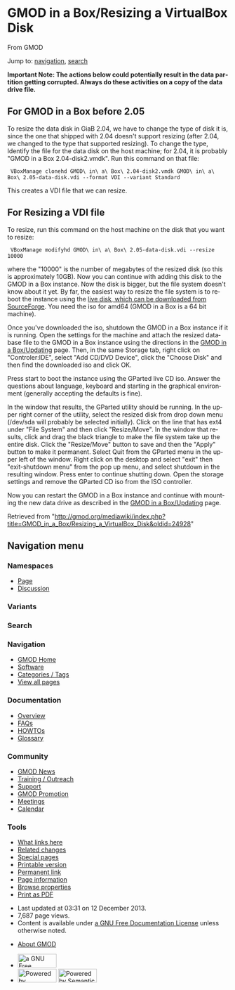<div id="mw-page-base" class="noprint">

</div>

<div id="mw-head-base" class="noprint">

</div>

<div id="content" class="mw-body" role="main">

<span id="top"></span>

<div id="mw-js-message" style="display:none;">

</div>



# <span dir="auto">GMOD in a Box/Resizing a VirtualBox Disk</span>

<div id="bodyContent">

<div id="siteSub">

From GMOD

</div>

<div id="contentSub">

</div>

<div id="jump-to-nav" class="mw-jump">

Jump to: [navigation](#mw-navigation), [search](#p-search)

</div>

<div id="mw-content-text" class="mw-content-ltr" lang="en" dir="ltr">

**Important Note: The actions below could potentially result in the data
partition getting corrupted. Always do these activities on a copy of the
data drive file.**

## <span id="For_GMOD_in_a_Box_before_2.05" class="mw-headline">For GMOD in a Box before 2.05</span>

To resize the data disk in GiaB 2.04, we have to change the type of disk
it is, since the one that shipped with 2.04 doesn't support resizing
(after 2.04, we changed to the type that supported resizing). To change
the type, Identify the file for the data disk on the host machine; for
2.04, it is probably "GMOD in a Box 2.04-disk2.vmdk". Run this command
on that file:

     VBoxManage clonehd GMOD\ in\ a\ Box\ 2.04-disk2.vmdk GMOD\ in\ a\ Box\ 2.05-data-disk.vdi --format VDI --variant Standard

This creates a VDI file that we can resize.

## <span id="For_Resizing_a_VDI_file" class="mw-headline">For Resizing a VDI file</span>

To resize, run this command on the host machine on the disk that you
want to resize:

     VBoxManage modifyhd GMOD\ in\ a\ Box\ 2.05-data-disk.vdi --resize 10000

where the "10000" is the number of megabytes of the resized disk (so
this is approximately 10GB). Now you can continue with adding this disk
to the GMOD in a Box instance. Now the disk is bigger, but the file
system doesn't know about it yet. By far, the easiest way to resize the
file system is to reboot the instance using the <a
href="https://sourceforge.net/projects/gparted/files/gparted-live-stable/0.16.2-11/%7CGParted"
class="external text" rel="nofollow">live disk, which can be downloaded
from SourceForge</a>. You need the iso for amd64 (GMOD in a Box is a 64
bit machine).

Once you've downloaded the iso, shutdown the GMOD in a Box instance if
it is running. Open the settings for the machine and attach the resized
database file to the GMOD in a Box instance using the directions in the
[GMOD in a Box/Updating](Updating "GMOD in a Box/Updating") page. Then,
in the same Storage tab, right click on "Controler:IDE", select "Add
CD/DVD Device", click the "Choose Disk" and then find the downloaded iso
and click OK.

Press start to boot the instance using the GParted live CD iso. Answer
the questions about language, keyboard and starting in the graphical
environment (generally accepting the defaults is fine).

In the window that results, the GParted utility should be running. In
the upper right corner of the utility, select the resized disk from drop
down menu (/dev/sda will probably be selected initially). Click on the
line that has ext4 under "File System" and then click "Resize/Move". In
the window that results, click and drag the black triangle to make the
file system take up the entire disk. Click the "Resize/Move" button to
save and then the "Apply" button to make it permanent. Select Quit from
the GParted menu in the upper left of the window. Right click on the
desktop and select "exit" then "exit-shutdown menu" from the pop up
menu, and select shutdown in the resulting window. Press enter to
continue shutting down. Open the storage settings and remove the GParted
CD iso from the ISO controller.

Now you can restart the GMOD in a Box instance and continue with
mounting the new data drive as described in the [GMOD in a
Box/Updating](Updating "GMOD in a Box/Updating") page.

</div>

<div class="printfooter">

Retrieved from
"<http://gmod.org/mediawiki/index.php?title=GMOD_in_a_Box/Resizing_a_VirtualBox_Disk&oldid=24928>"

</div>

<div id="catlinks" class="catlinks catlinks-allhidden">

</div>

<div class="visualClear">

</div>

</div>

</div>

<div id="mw-navigation">

## Navigation menu

<div id="mw-head">



<div id="left-navigation">

<div id="p-namespaces" class="vectorTabs" role="navigation"
aria-labelledby="p-namespaces-label">

### Namespaces

- <span id="ca-nstab-main"><a href="Resizing_a_VirtualBox_Disk" accesskey="c"
  title="View the content page [c]">Page</a></span>
- <span id="ca-talk"><a
  href="http://gmod.org/mediawiki/index.php?title=Talk:GMOD_in_a_Box/Resizing_a_VirtualBox_Disk&amp;action=edit&amp;redlink=1"
  accesskey="t"
  title="Discussion about the content page [t]">Discussion</a></span>

</div>

<div id="p-variants" class="vectorMenu emptyPortlet" role="navigation"
aria-labelledby="p-variants-label">

### 

### Variants[](#)

<div class="menu">

</div>

</div>

</div>

<div id="right-navigation">





</div>

<div id="p-search" role="search">

### Search

<div id="simpleSearch">

</div>

</div>

</div>

</div>

<div id="mw-panel">

<div id="p-logo" role="banner">

<a href="../Main_Page"
style="background-image: url(../../images/GMOD-cogs.png);"
title="Visit the main page"></a>

</div>

<div id="p-Navigation" class="portal" role="navigation"
aria-labelledby="p-Navigation-label">

### Navigation

<div class="body">

- <span id="n-GMOD-Home">[GMOD Home](../Main_Page)</span>
- <span id="n-Software">[Software](../GMOD_Components)</span>
- <span id="n-Categories-.2F-Tags">[Categories /
  Tags](../Categories)</span>
- <span id="n-View-all-pages">[View all
  pages](../Special:AllPages)</span>

</div>

</div>

<div id="p-Documentation" class="portal" role="navigation"
aria-labelledby="p-Documentation-label">

### Documentation

<div class="body">

- <span id="n-Overview">[Overview](../Overview)</span>
- <span id="n-FAQs">[FAQs](../Category:FAQ)</span>
- <span id="n-HOWTOs">[HOWTOs](../Category:HOWTO)</span>
- <span id="n-Glossary">[Glossary](../Glossary)</span>

</div>

</div>

<div id="p-Community" class="portal" role="navigation"
aria-labelledby="p-Community-label">

### Community

<div class="body">

- <span id="n-GMOD-News">[GMOD News](../GMOD_News)</span>
- <span id="n-Training-.2F-Outreach">[Training /
  Outreach](../Training_and_Outreach)</span>
- <span id="n-Support">[Support](../Support)</span>
- <span id="n-GMOD-Promotion">[GMOD Promotion](../GMOD_Promotion)</span>
- <span id="n-Meetings">[Meetings](../Meetings)</span>
- <span id="n-Calendar">[Calendar](../Calendar)</span>

</div>

</div>

<div id="p-tb" class="portal" role="navigation"
aria-labelledby="p-tb-label">

### Tools

<div class="body">

- <span id="t-whatlinkshere"><a
  href="../Special:WhatLinksHere/GMOD_in_a_Box/Resizing_a_VirtualBox_Disk"
  accesskey="j" title="A list of all wiki pages that link here [j]">What
  links here</a></span>
- <span id="t-recentchangeslinked"><a
  href="../Special:RecentChangesLinked/GMOD_in_a_Box/Resizing_a_VirtualBox_Disk"
  accesskey="k"
  title="Recent changes in pages linked from this page [k]">Related
  changes</a></span>
- <span id="t-specialpages"><a href="../Special:SpecialPages" accesskey="q"
  title="A list of all special pages [q]">Special pages</a></span>
- <span id="t-print"><a
  href="http://gmod.org/mediawiki/index.php?title=GMOD_in_a_Box/Resizing_a_VirtualBox_Disk&amp;printable=yes"
  rel="alternate" accesskey="p"
  title="Printable version of this page [p]">Printable version</a></span>
- <span id="t-permalink">[Permanent
  link](http://gmod.org/mediawiki/index.php?title=GMOD_in_a_Box/Resizing_a_VirtualBox_Disk&oldid=24928 "Permanent link to this revision of the page")</span>
- <span id="t-info">[Page
  information](http://gmod.org/mediawiki/index.php?title=GMOD_in_a_Box/Resizing_a_VirtualBox_Disk&action=info)</span>
- <span id="t-smwbrowselink"><a href="../Special:Browse/GMOD_in_a_Box-2FResizing_a_VirtualBox_Disk"
  rel="smw-browse">Browse properties</a></span>
- <span id="t-pdf">[Print as
  PDF](http://gmod.org/mediawiki/index.php?title=Special:PdfPrint&page=GMOD_in_a_Box/Resizing_a_VirtualBox_Disk)</span>

</div>

</div>

</div>

</div>

<div id="footer" role="contentinfo">

- <span id="footer-info-lastmod">Last updated at 03:31 on 12 December
  2013.</span>
- <span id="footer-info-viewcount">7,687 page views.</span>
- <span id="footer-info-copyright">Content is available under
  <a href="http://www.gnu.org/licenses/fdl-1.3.html" class="external"
  rel="nofollow">a GNU Free Documentation License</a> unless otherwise
  noted.</span>

<!-- -->

- <span id="footer-places-about">[About
  GMOD](../GMOD:About "GMOD:About")</span>

<!-- -->

- <span id="footer-copyrightico">[<img src="http://www.gnu.org/graphics/gfdl-logo-small.png" width="88"
  height="31" alt="a GNU Free Documentation License" />](http://www.gnu.org/licenses/fdl-1.3.html)</span>
- <span id="footer-poweredbyico">[<img
  src="../../mediawiki/skins/common/images/poweredby_mediawiki_88x31.png"
  width="88" height="31" alt="Powered by MediaWiki" />](http://www.mediawiki.org/)
  [<img
  src="../../mediawiki/extensions/SemanticMediaWiki/resources/images/smw_button.png"
  width="88" height="31" alt="Powered by Semantic MediaWiki" />](https://www.semantic-mediawiki.org/wiki/Semantic_MediaWiki)</span>

<div style="clear:both">

</div>

</div>
